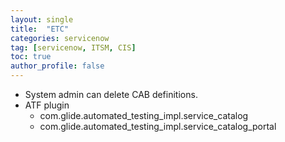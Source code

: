 ```yaml
---
layout: single
title:  "ETC"
categories: servicenow
tag: [servicenow, ITSM, CIS]
toc: true
author_profile: false
---
```


- System admin can delete CAB definitions.
- ATF plugin
  - com.glide.automated_testing_impl.service_catalog
  - com.glide.automated_testing_impl.service_catalog_portal